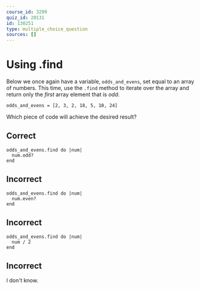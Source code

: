 ```yaml
---
course_id: 3299
quiz_id: 20131
id: 130251
type: multiple_choice_question
sources: []
---
```


# Using .find

Below we once again have a variable,&nbsp;`odds_and_evens`, set equal to an
array of numbers. This time, use the&nbsp;`.find`&nbsp;method to iterate over
the array and return only the&nbsp;_first_&nbsp;array element that
is&nbsp;_odd_.

```
odds_and_evens = [2, 3, 2, 18, 5, 10, 24]
```

Which piece of code will achieve the desired result?

## Correct

```
odds_and_evens.find do |num|
  num.odd?
end
```

## Incorrect

```
odds_and_evens.find do |num|
  num.even?
end
```

## Incorrect

```
odds_and_evens.find do |num|
  num / 2
end
```

## Incorrect

I don't know.
